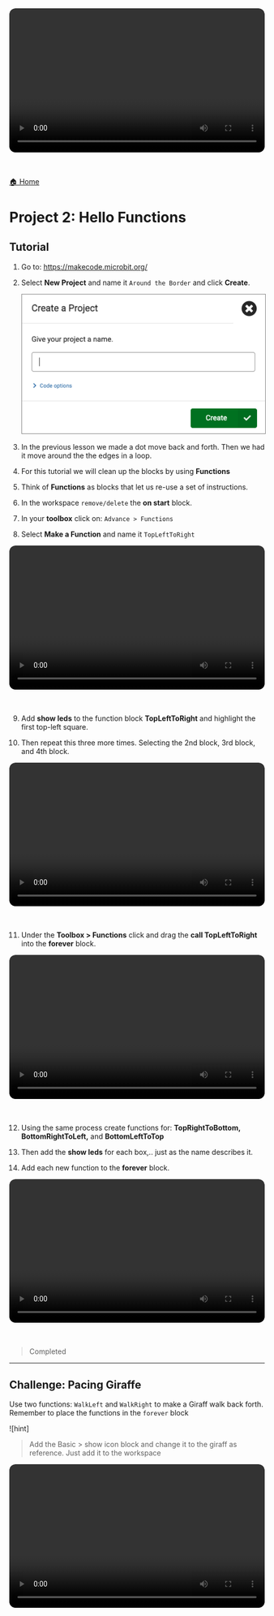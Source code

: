 <div style="position: relative; padding-bottom: 56.25%; height: 0; overflow: hidden; max-width: 100%; border-radius: 12px;">
<video controls style="position: absolute; top: 0; left: 0; width: 100%; height: 100%; border-radius: 12px;">
<source src="./video/p1-around-the-border-preview.mp4" type="video/mp4">
Around the Border Challenge
</video>
</div>
<br /><br />

[🏠 Home](./README.md)

# Project 2: Hello Functions

## Tutorial

1. Go to: https://makecode.microbit.org/
2. Select **New Project** and name it `Around the Border` and click **Create**.

   <img src="./images/microbi-makecode-name-project.png" style="border: solid 1px grey" />

3. In the previous lesson we made a dot move back and forth. Then we had it move around the the edges in a loop.

4. For this tutorial we will clean up the blocks by using **Functions**

5. Think of **Functions** as blocks that let us re-use a set of instructions.

6. In the workspace `remove/delete` the **on start** block.

7. In your **toolbox** click on: `Advance > Functions`

8. Select **Make a Function** and name it `TopLeftToRight`

<div style="position: relative; padding-bottom: 56.25%; height: 0; overflow: hidden; max-width: 100%; border-radius: 12px;">
<video controls style="position: absolute; top: 0; left: 0; width: 100%; height: 100%; border-radius: 12px;">
<source src="./video/p1-hello-functions-create-function-block.mp4" type="video/mp4">
Create Function: TopLeftToRight
</video>
</div>
<br /><br />

9. Add **show leds** to the function block **TopLeftToRight** and highlight the first top-left square.

10. Then repeat this three more times. Selecting the 2nd block, 3rd block, and 4th block.

<div style="position: relative; padding-bottom: 56.25%; height: 0; overflow: hidden; max-width: 100%; border-radius: 12px;">
<video controls style="position: absolute; top: 0; left: 0; width: 100%; height: 100%; border-radius: 12px;">
<source src="./video/p1-hello-functions-add-blocks-to-function-block.mp4" type="video/mp4">
Add blocks to function block
</video>
</div>
<br /><br />

11. Under the **Toolbox > Functions** click and drag the **call TopLeftToRight** into the **forever** block.

<div style="position: relative; padding-bottom: 56.25%; height: 0; overflow: hidden; max-width: 100%; border-radius: 12px;">
<video controls style="position: absolute; top: 0; left: 0; width: 100%; height: 100%; border-radius: 12px;">
<source src="./video/p1-hello-functions-add-function-block-to-forever-block.mp4" type="video/mp4">
Add function block to forever block
</video>
</div>
<br /><br />

12. Using the same process create functions for: **TopRightToBottom, BottomRightToLeft,** and **BottomLeftToTop**

13. Then add the **show leds** for each box,.. just as the name describes it.

14. Add each new function to the **forever** block.

<div style="position: relative; padding-bottom: 56.25%; height: 0; overflow: hidden; max-width: 100%; border-radius: 12px;">
<video controls style="position: absolute; top: 0; left: 0; width: 100%; height: 100%; border-radius: 12px;">
<source src="./video/p1-hello-functions-complete.mp4" type="video/mp4">
Functions added to Forever Loop with Final Process
</video>
</div>
<br /><br />

> Completed

<hr />

## Challenge: Pacing Giraffe

Use two functions: `WalkLeft` and `WalkRight` to make a Giraff walk back forth. Remember to place the functions in the `forever` block

![hint]

> Add the Basic > show icon block and change it to the giraff as reference. Just add it to the workspace

<div style="position: relative; padding-bottom: 56.25%; height: 0; overflow: hidden; max-width: 100%; border-radius: 12px;">
<video controls style="position: absolute; top: 0; left: 0; width: 100%; height: 100%; border-radius: 12px;">
<source src="./video/p1-hello-functions-pacing-giraffe.mp4" type="video/mp4">
Pacing Giraffe Microbit
</video>
</div>
<br /><br />
